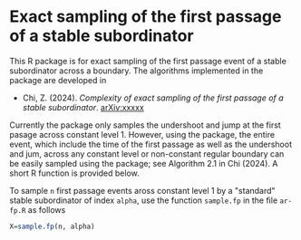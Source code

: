 # Exact sampling of the first passage of a stable subordinator
This R package is for exact sampling of the first passage event of a stable subordinator across a boundary.  The algorithms implemented in the package are developed in 

- Chi, Z. (2024). *Complexity of exact sampling of the first passage of a stable subordinator*. [arXiv:xxxxx](http://merlot.stat.uconn.edu/~zhc05001/)

Currently the package only samples the undershoot and jump at the first pasage across constant level 1.  However, using the package, the entire event, which include the time of the first passage as well as the undershoot and jum, across any constant level or non-constant regular boundary can be easily sampled using the package; see Algorithm 2.1 in Chi (2024).  A short R function is provided below.

To sample `n` first passage events aross constant level 1 by a "standard" stable subordinator of index `alpha`, use the function `sample.fp` in the file `ar-fp.R` as follows
```R
X=sample.fp(n, alpha)
```



